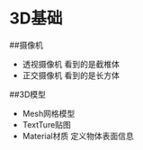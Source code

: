 # 3D基础  
 ##摄像机
- 透视摄像机 看到的是截椎体
- 正交摄像机 看到的是长方体  

##3D模型  
- Mesh网格模型  
- TextTure贴图  
- Material材质  定义物体表面信息  



